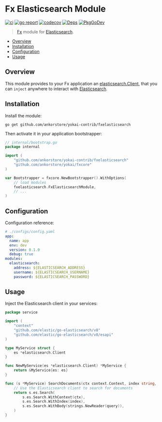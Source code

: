 # Fx Elasticsearch Module

[![ci](https://github.com/ankorstore/yokai-contrib/actions/workflows/fxelasticsearch-ci.yml/badge.svg)](https://github.com/ankorstore/yokai-contrib/actions/workflows/fxelasticsearch-ci.yml)
[![go report](https://goreportcard.com/badge/github.com/ankorstore/yokai-contrib/fxelasticsearch)](https://goreportcard.com/report/github.com/ankorstore/yokai-contrib/fxelasticsearch)
[![codecov](https://codecov.io/gh/ankorstore/yokai-contrib/graph/badge.svg?token=ghUBlFsjhR&flag=fxelasticsearch)](https://app.codecov.io/gh/ankorstore/yokai-contrib/tree/main/fxelasticsearch)
[![Deps](https://img.shields.io/badge/osi-deps-blue)](https://deps.dev/go/github.com%2Fankorstore%2Fyokai-contrib%2Ffxelasticsearch)
[![PkgGoDev](https://pkg.go.dev/badge/github.com/ankorstore/yokai-contrib/fxelasticsearch)](https://pkg.go.dev/github.com/ankorstore/yokai-contrib/fxelasticsearch)

> [Fx](https://uber-go.github.io/fx/) module for [Elasticsearch](https://www.elastic.co/elasticsearch/).

<!-- TOC -->
* [Overview](#overview)
* [Installation](#installation)
* [Configuration](#configuration)
* [Usage](#usage)
<!-- TOC -->

## Overview

This module provides to your Fx application an [elasticsearch.Client](https://pkg.go.dev/github.com/elastic/go-elasticsearch/v8),
that you can `inject` anywhere to interact with [Elasticsearch](https://www.elastic.co/elasticsearch/).

## Installation

Install the module:

```shell
go get github.com/ankorstore/yokai-contrib/fxelasticsearch
```

Then activate it in your application bootstrapper:

```go
// internal/bootstrap.go
package internal

import (
	"github.com/ankorstore/yokai-contrib/fxelasticsearch"
	"github.com/ankorstore/yokai/fxcore"
)

var Bootstrapper = fxcore.NewBootstrapper().WithOptions(
	// load modules
	fxelasticsearch.FxElasticsearchModule,
	// ...
)
```

## Configuration

Configuration reference:

```yaml
# ./configs/config.yaml
app:
  name: app
  env: dev
  version: 0.1.0
  debug: true
modules:
  elasticsearch:
    address: ${ELASTICSEARCH_ADDRESS}
    username: ${ELASTICSEARCH_USERNAME}
    password: ${ELASTICSEARCH_PASSWORD}
```

## Usage

Inject the Elasticsearch client in your services:

```go
package service

import (
    "context"
    "github.com/elastic/go-elasticsearch/v8"
    "github.com/elastic/go-elasticsearch/v8/esapi"
)

type MyService struct {
    es *elasticsearch.Client
}

func NewMyService(es *elasticsearch.Client) *MyService {
    return &MyService{es: es}
}

func (s *MyService) SearchDocuments(ctx context.Context, index string, query string) (*esapi.Response, error) {
    // Use the Elasticsearch client to search for documents
    return s.es.Search(
        s.es.Search.WithContext(ctx),
        s.es.Search.WithIndex(index),
        s.es.Search.WithBody(strings.NewReader(query)),
    )
}
``` 